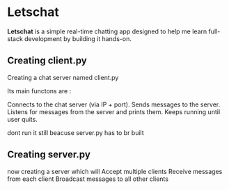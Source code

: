 # Letschat 

**Letschat** is a simple real-time chatting app designed to help me learn full-stack development by building it hands-on.

## Creating client.py

Creating a chat server named client.py

Its main functons are :

Connects to the chat server (via IP + port).
Sends messages to the server.
Listens for messages from the server and prints them.
Keeps running until user quits.

dont run it still beacuse server.py has to br built

## Creating server.py

now creating a server which will 
Accept multiple clients
Receive messages from each client
Broadcast messages to all other clients
